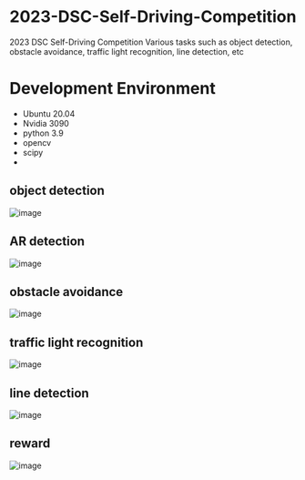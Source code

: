 # 2023-DSC-Self-Driving-Competition
2023 DSC Self-Driving Competition  Various tasks such as object detection, obstacle avoidance, traffic light recognition, line detection, etc


# Development Environment

  - Ubuntu 20.04
  - Nvidia 3090
  - python 3.9
  - opencv
  - scipy
  - 


##  object detection

![image](https://github.com/user-attachments/assets/df968841-1d62-46ef-af52-5fd6f197c287)


## AR detection

![image](https://github.com/user-attachments/assets/5a91c33c-15db-4838-8a6a-ef438e3b5a21)



## obstacle avoidance

![image](https://github.com/user-attachments/assets/07166f19-e850-4114-825e-4563364fd725)


## traffic light recognition

![image](https://github.com/user-attachments/assets/aa74afba-bfd8-4ff6-8e77-0b9e37965098)


## line detection

![image](https://github.com/user-attachments/assets/bd39a944-c0d5-4664-b4ba-7a34e0cbb802)



## reward

![image](https://github.com/user-attachments/assets/bf743394-9f6c-421e-bd29-1943873a2b32)
